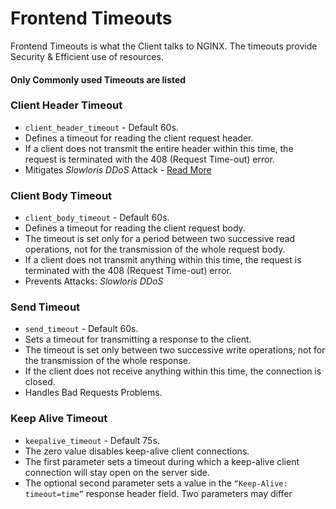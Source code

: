 # Frontend Timeouts
Frontend Timeouts is what the Client talks to NGINX. The timeouts provide Security & Efficient use of resources.
#### Only Commonly used Timeouts are listed


### Client Header Timeout
- `client_header_timeout` - Default 60s.
- Defines a timeout for reading the client request header.
- If a client does not transmit the entire header within this time, the request is terminated with the 408 (Request Time-out) error.
- Mitigates _Slowloris DDoS_ Attack - [Read More](https://www.cloudflare.com/en-gb/learning/ddos/ddos-attack-tools/slowloris/)

### Client Body Timeout
- `client_body_timeout` - Default 60s.
- Defines a timeout for reading the client request body. 
- The timeout is set only for a period between two successive read operations, not for the transmission of the whole request body. 
- If a client does not transmit anything within this time, the request is terminated with the 408 (Request Time-out) error.
- Prevents Attacks: _Slowloris DDoS_

### Send Timeout
- `send_timeout` - Default 60s.
- Sets a timeout for transmitting a response to the client.
- The timeout is set only between two successive write operations, not for the transmission of the whole response.
- If the client does not receive anything within this time, the connection is closed.
- Handles Bad Requests Problems. 

### Keep Alive Timeout
- `keepalive_timeout` - Default 75s.
- The zero value disables keep-alive client connections.
- The first parameter sets a timeout during which a keep-alive client connection will stay open on the server side.
- The optional second parameter sets a value in the `“Keep-Alive: timeout=time”` response header field. Two parameters may differ

